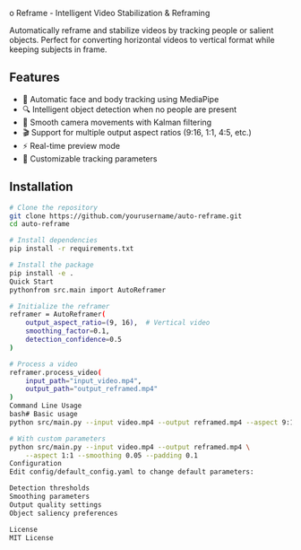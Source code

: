 o Reframe - Intelligent Video Stabilization & Reframing

Automatically reframe and stabilize videos by tracking people or salient objects. Perfect for converting horizontal videos to vertical format while keeping subjects in frame.

## Features

- 🎯 Automatic face and body tracking using MediaPipe
- 🔍 Intelligent object detection when no people are present
- 📐 Smooth camera movements with Kalman filtering
- 🎬 Support for multiple output aspect ratios (9:16, 1:1, 4:5, etc.)
- ⚡ Real-time preview mode
- 🎨 Customizable tracking parameters

## Installation

```bash
# Clone the repository
git clone https://github.com/yourusername/auto-reframe.git
cd auto-reframe

# Install dependencies
pip install -r requirements.txt

# Install the package
pip install -e .
Quick Start
pythonfrom src.main import AutoReframer

# Initialize the reframer
reframer = AutoReframer(
    output_aspect_ratio=(9, 16),  # Vertical video
    smoothing_factor=0.1,
    detection_confidence=0.5
)

# Process a video
reframer.process_video(
    input_path="input_video.mp4",
    output_path="output_reframed.mp4"
)
Command Line Usage
bash# Basic usage
python src/main.py --input video.mp4 --output reframed.mp4 --aspect 9:16

# With custom parameters
python src/main.py --input video.mp4 --output reframed.mp4 \
    --aspect 1:1 --smoothing 0.05 --padding 0.1
Configuration
Edit config/default_config.yaml to change default parameters:

Detection thresholds
Smoothing parameters
Output quality settings
Object saliency preferences

License
MIT License
